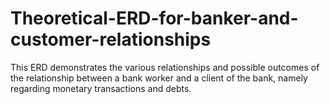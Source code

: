 # Theoretical-ERD-for-banker-and-customer-relationships
This ERD demonstrates the various relationships and possible outcomes of the relationship between a bank worker and a client of the bank, namely regarding monetary transactions and debts.
